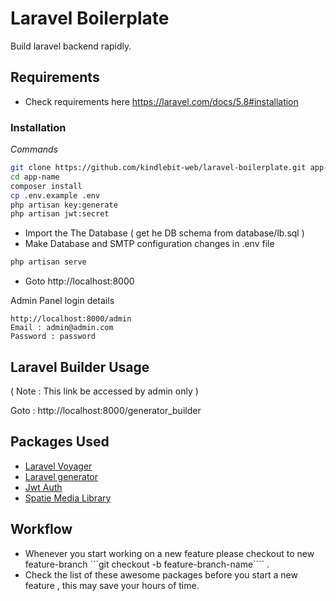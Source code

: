 Laravel Boilerplate
===================

Build laravel backend rapidly.

## Requirements 

- Check requirements here https://laravel.com/docs/5.8#installation

### Installation

*Commands*

```bash
git clone https://github.com/kindlebit-web/laravel-boilerplate.git app-name
cd app-name
composer install
cp .env.example .env
php artisan key:generate
php artisan jwt:secret
```

- Import the The Database ( get he DB schema from database/lb.sql )
- Make Database and SMTP configuration changes in .env file

```bash
php artisan serve
```

- Goto http://localhost:8000

Admin Panel login details

```
http://localhost:8000/admin
Email : admin@admin.com
Password : password
```

## Laravel Builder Usage

( Note : This link be accessed by admin only )

Goto : http://localhost:8000/generator_builder

## Packages Used

- [Laravel Voyager](https://docs.laravelvoyager.com)
- [Laravel generator](http://labs.infyom.com/laravelgenerator/docs/5.8/introduction)
- [Jwt Auth](https://github.com/tymondesigns/jwt-auth)
- [Spatie Media Library](https://github.com/spatie/laravel-medialibrary)


## Workflow 

- Whenever you start working on a new feature please checkout to new feature-branch ```git checkout -b feature-branch-name```` .
- Check the list of these awesome packages before you start a new feature , this may save your hours of time.